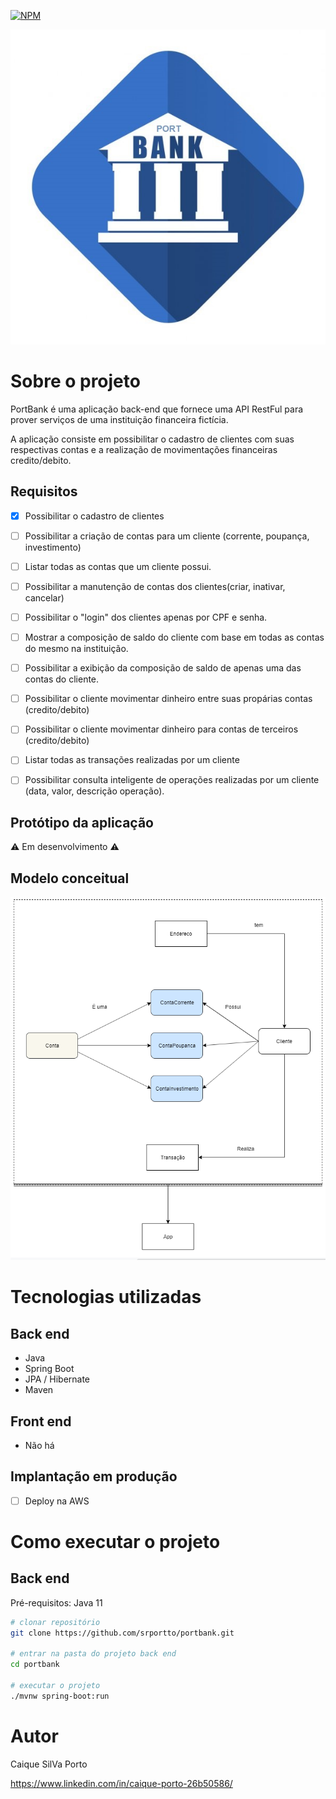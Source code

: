 
[![NPM](https://img.shields.io/npm/l/react)](https://github.com/devsuperior/sds1-wmazoni/blob/master/LICENSE)

![Portbank](https://github.com/srportto/portbank/blob/main/outros/iconportbank.jpg)
# Sobre o projeto



PortBank é uma aplicação back-end que fornece uma API RestFul para prover serviços de uma instituição financeira fictícia. 

A aplicação consiste em possibilitar o cadastro de clientes com suas respectivas contas e a realização de movimentações financeiras credito/debito.

## Requisitos
- [x] Possibilitar o cadastro de clientes
- [ ] Possibilitar a criação de contas para um cliente (corrente, poupança, investimento)
- [ ] Listar todas as contas que um cliente possui.
- [ ] Possibilitar a manutenção de contas dos clientes(criar, inativar, cancelar)
- [ ] Possibilitar o "login" dos clientes apenas por CPF e senha.
- [ ] Mostrar a composição de saldo do cliente com base em todas as contas do mesmo na instituição.
- [ ] Possibilitar a exibição da composição de saldo de apenas uma das contas do cliente.
- [ ] Possibilitar o cliente movimentar dinheiro entre suas propárias contas (credito/debito) 
- [ ] Possibilitar o cliente movimentar dinheiro para contas de terceiros (credito/debito)
- [ ] Listar todas as transações realizadas por um cliente
- [ ] Possibilitar consulta inteligente de operações realizadas por um cliente (data, valor, descrição operação).




## Protótipo da aplicação
 ⚠ Em desenvolvimento ⚠


## Modelo conceitual
![Modelo Conceitual](https://github.com/srportto/portbank/blob/main/outros/modelagem.jpeg)

# Tecnologias utilizadas
## Back end
- Java
- Spring Boot
- JPA / Hibernate
- Maven
## Front end
- Não há 

## Implantação em produção
- [ ] Deploy na AWS 


# Como executar o projeto

## Back end
Pré-requisitos: Java 11

```bash
# clonar repositório
git clone https://github.com/srportto/portbank.git

# entrar na pasta do projeto back end
cd portbank

# executar o projeto
./mvnw spring-boot:run
```



# Autor

Caique SilVa Porto

https://www.linkedin.com/in/caique-porto-26b50586/
